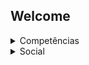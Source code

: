 ## Welcome

<details><summary>Competências</summary>

  ### Social
- Trabalho em Equipe
- Prestativo

### Linguagens
- HTML [ █ 25% ]
- Java Script [ █ 25% ]
- GTA3Script [ ██ 50% ]
  
### Ferramentas

  ###### 3D Design
- Blender [ ███ 75%]
- 3DS Max [ █ 25%]
- Adobe Substance Painter [ ██ 50%]
- ZModeler [ ████ 100%]
###### 2D Design
- Adobe Photoshop [ ██ 50%]
- Adobe Illustrator [ ██ 50%]
###### Game Creation
- Unity [ █ 25%]
- Unreal [ █ 5%]

</details>

<details><summary>Social</summary>

<div align='center'>
  
[WebSite](https://j0hnn1e20.github.io/)
|
[LinkTree](https://linktr.ee/j0hnn1e20)
</div>
  
</details>
